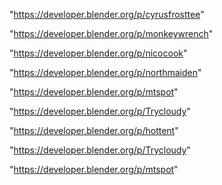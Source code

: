 "https://developer.blender.org/p/cyrusfrosttee"

"https://developer.blender.org/p/monkeywrench"

"https://developer.blender.org/p/nicocook"

"https://developer.blender.org/p/northmaiden"

"https://developer.blender.org/p/mtspot"

"https://developer.blender.org/p/Trycloudy"

 
"https://developer.blender.org/p/hottent"


"https://developer.blender.org/p/Trycloudy"


"https://developer.blender.org/p/mtspot"


 

